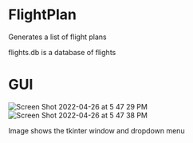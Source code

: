 # FlightPlan
Generates a list of flight plans

flights.db is a database of flights

# GUI
![Screen Shot 2022-04-26 at 5 47 29 PM](https://user-images.githubusercontent.com/56942398/165398481-276995e7-ab67-41bf-91e2-9e6effb54890.png)
![Screen Shot 2022-04-26 at 5 47 38 PM](https://user-images.githubusercontent.com/56942398/165398497-b3724341-8ad0-493e-b6f8-ed43e0a88a1e.png)

Image shows the tkinter window and dropdown menu
